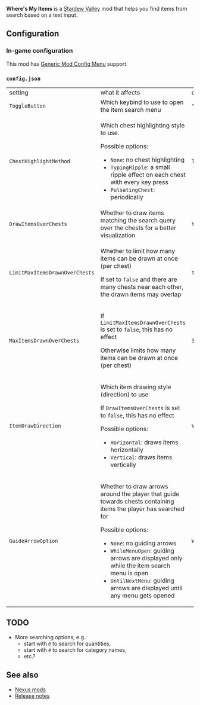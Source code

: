 **Where's My Items** is a [Stardew Valley](https://www.stardewvalley.net/) mod that helps you find items from search based on a text input.

## Configuration

### In-game configuration

This mod has [Generic Mod Config Menu](https://www.nexusmods.com/stardewvalley/mods/5098) support.

### `config.json`

<table>
<tr>
<td>setting</td>
<td>what it affects</td>
<td>default value</td>
</tr>
<tr>
<td><code>ToggleButton</code></td>
<td>Which keybind to use to open the item search menu</td>
<td><code>"F5"</code></td>
</tr>
<tr>
<td><code>ChestHighlightMethod</code></td>
<td>

Which chest highlighting style to use. 

Possible options:

- `None`: no chest highlighting
- `TypingRipple`: a small ripple effect on each chest with every key press 
- `PulsatingChest`: periodically 

</td>
<td><code>TypingRipple</code></td>
</tr>
<tr>
<td><code>DrawItemsOverChests</code></td>
<td>Whether to draw items matching the search query over the chests for a better visualization</td>
<td><code>true</code></td>
</tr>
<tr>
<td><code>LimitMaxItemsDrawnOverChests</code></td>
<td>

Whether to limit how many items can be drawn at once (per chest)

If set to `false` and there are many chests near each other, the drawn items may overlap

</td>
<td><code>true</code></td>
</tr>
<tr>
<td><code>MaxItemsDrawnOverChests</code></td>
<td>

If <code>LimitMaxItemsDrawnOverChests</code> is set to <code>false</code>, this has no effect

Otherwise limits how many items can be drawn at once (per chest)

</td>
<td><code>3</code></td>
</tr>
<tr>
<td><code>ItemDrawDirection</code></td>
<td>

Which item drawing style (direction) to use

If <code>DrawItemsOverChests</code> is set to <code>false</code>, this has no effect

Possible options:

- `Horizontal`: draws items horizontally
- `Vertical`: draws items vertically

</td>
<td><code>Vertical</code></td>
</tr>
<tr>
<td><code>GuideArrowOption</code></td>
<td>

Whether to draw arrows around the player that guide towards chests containing items the player has searched for

Possible options:

- `None`: no guiding arrows
- `WhileMenuOpen`: guiding arrows are displayed only while the item search menu is open
- `UntilNextMenu`: guiding arrows are displayed until any menu gets opened

</td>
<td><code>WhileMenuOpen</code></td>
</tr>
</table>

## TODO

- More searching options, e.g.:
  - start with `@` to search for quantities,
  - start with `#` to search for category names, 
  - etc.?

## See also

- [Nexus mods](https://www.nexusmods.com/stardewvalley/mods/2086)
- [Release notes](release-notes.md)